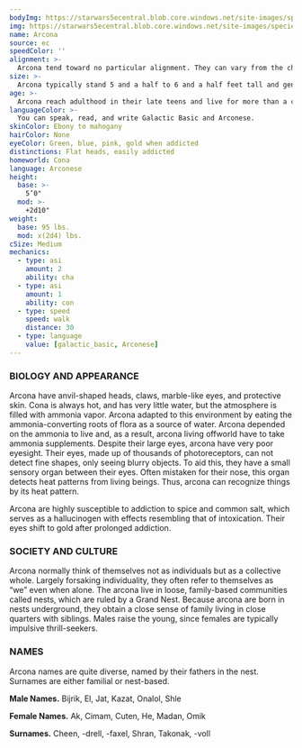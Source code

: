 ```yaml
---
bodyImg: https://starwars5ecentral.blob.core.windows.net/site-images/species/species_Arcona.png
img: https://starwars5ecentral.blob.core.windows.net/site-images/species/species_Arcona.png
name: Arcona
source: ec
speedColor: ''
alignment: >-
  Arcona tend toward no particular alignment. They can vary from the chaotic thrillseekers to the orderly lawkeepers. The best and worst are found among them.
size: >-
  Arcona typically stand 5 and a half to 6 and a half feet tall and generally weigh about 140 lbs. Regardless of your position in that range, your size is Medium.
age: >-
  Arcona reach adulthood in their late teens and live for more than a century.
languageColor: >-
  You can speak, read, and write Galactic Basic and Arconese. 
skinColor: Ebony to mahogany
hairColor: None
eyeColor: Green, blue, pink, gold when addicted
distinctions: Flat heads, easily addicted
homeworld: Cona
language: Arconese
height:
  base: >-
    5’0"
  mod: >-
    +2d10"
weight:
  base: 95 lbs.
  mod: x(2d4) lbs.
cSize: Medium
mechanics:
  - type: asi
    amount: 2
    ability: cha
  - type: asi
    amount: 1
    ability: con
  - type: speed
    speed: walk
    distance: 30
  - type: language
    value: [galactic_basic, Arconese]
---
```

### BIOLOGY AND APPEARANCE
Arcona have anvil-shaped heads, claws, marble-like eyes, and protective skin. Cona is always hot, and has very little water, but the atmosphere is filled with ammonia vapor. Arcona adapted to this environment by eating the ammonia-converting roots of flora as a source of water. Arcona depended on the ammonia to live and, as a result, arcona living offworld have to take ammonia supplements. Despite their large eyes, arcona have very poor eyesight. Their eyes, made up of thousands of photoreceptors, can not detect fine shapes, only seeing blurry objects. To aid this, they have a small sensory organ between their eyes. Often mistaken for their nose, this organ detects heat patterns from living beings. Thus, arcona can recognize things by its heat pattern.

Arcona are highly susceptible to addiction to spice and common salt, which serves as a hallucinogen with effects resembling that of intoxication. Their eyes shift to gold after prolonged addiction.

### SOCIETY AND CULTURE
Arcona normally think of themselves not as individuals but as a collective whole. Largely forsaking individuality, they often refer to themselves as “we” even when alone. The arcona live in loose, family-based communities called nests, which are ruled by a Grand Nest. Because arcona are born in nests underground, they obtain a close sense of family living in close quarters with siblings. Males raise the young, since females are typically impulsive thrill-seekers.

### NAMES
Arcona names are quite diverse, named by their fathers in the nest. Surnames are either familial or nest-based.

__Male Names.__ Bijrik, El, Jat, Kazat, Onalol, Shle

__Female Names.__ Ak, Cimam, Cuten, He, Madan, Omik

__Surnames.__ Cheen, -drell, -faxel, Shran, Takonak, -voll



    